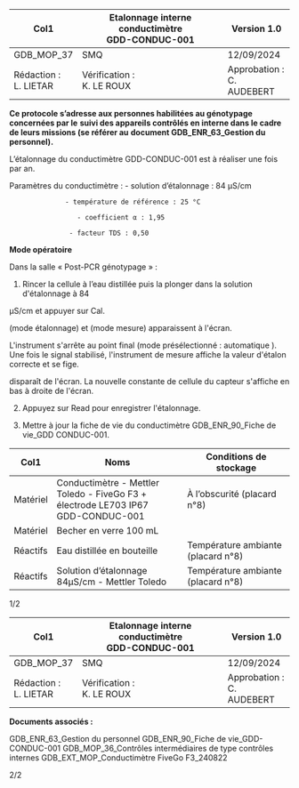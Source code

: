 |Col1|Etalonnage interne conductimètre<br>GDD-CONDUC-001|Version 1.0|
|---|---|---|
|GDB_MOP_37|SMQ|12/09/2024|
|Rédaction :<br>L. LIETAR|Vérification :<br>K. LE ROUX|Approbation :<br>C. AUDEBERT|


**Ce protocole s’adresse aux personnes habilitées au génotypage concernées par le**
**suivi des appareils contrôlés en interne dans le cadre de leurs missions (se référer au**
**document GDB_ENR_63_Gestion du personnel).**

L’étalonnage du conductimètre GDD-CONDUC-001 est à réaliser une fois par an.

Paramètres du conductimètre : - solution d’étalonnage : 84 µS/cm

                  - température de référence : 25 °C

                     - coefficient α : 1,95

                   - facteur TDS : 0,50

**Mode opératoire**

Dans la salle « Post-PCR génotypage » :

1) Rincer la cellule à l’eau distillée puis la plonger dans la solution d'étalonnage à 84

µS/cm et appuyer sur Cal.

(mode étalonnage) et (mode mesure) apparaissent à l'écran.

L'instrument s'arrête au point final (mode présélectionné : automatique ).
Une fois le signal stabilisé, l'instrument de mesure affiche la valeur d'étalon correcte et
se fige.

disparaît de l'écran.
La nouvelle constante de cellule du capteur s'affiche en bas à droite de l'écran.

2) Appuyez sur Read pour enregistrer l'étalonnage.

3) Mettre à jour la fiche de vie du conductimètre GDB_ENR_90_Fiche de vie_GDD
CONDUC-001.





|Col1|Noms|Conditions de stockage|
|---|---|---|
|Matériel|Conductimètre - Mettler Toledo - FiveGo F3 +<br>électrode LE703 IP67<br>GDD-CONDUC-001|À l’obscurité (placard n°8)|
|Matériel|Becher en verre 100 mL||
|Réactifs|Eau distillée en bouteille|Température ambiante (placard n°8)|
|Réactifs|Solution d’étalonnage<br>84µS/cm - Mettler Toledo|Température ambiante (placard n°8)|


1/2

|Col1|Etalonnage interne conductimètre<br>GDD-CONDUC-001|Version 1.0|
|---|---|---|
|GDB_MOP_37|SMQ|12/09/2024|
|Rédaction :<br>L. LIETAR|Vérification :<br>K. LE ROUX|Approbation :<br>C. AUDEBERT|


**Documents associés :**

GDB_ENR_63_Gestion du personnel
GDB_ENR_90_Fiche de vie_GDD-CONDUC-001
GDB_MOP_36_Contrôles intermédiaires de type contrôles internes
GDB_EXT_MOP_Conductimètre FiveGo F3_240822


2/2


